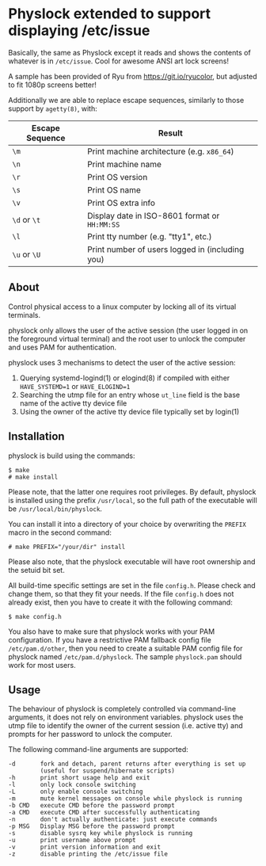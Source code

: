 Physlock extended to support displaying /etc/issue
==================================================

Basically, the same as Physlock except it reads and shows the contents of
whatever is in `/etc/issue`. Cool for awesome ANSI art lock screens!

A sample has been provided of Ryu from https://git.io/ryucolor, but
adjusted to fit 1080p screens better!

Additionally we are able to replace escape sequences, similarly to those
support by `agetty(8)`, with:

| Escape Sequence | Result |
| --------------- | ------ |
| `\m` | Print machine architecture (e.g. `x86_64`) |
| `\n` | Print machine name |
| `\r` | Print OS version |
| `\s` | Print OS name |
| `\v` | Print OS extra info |
| `\d` or `\t` | Display date in ISO-8601 format or `HH:MM:SS` |
| `\l` | Print tty number (e.g. "tty1", etc.) |
| `\u` or `\U` | Print number of users logged in (including you) |

About
-----

Control physical access to a linux computer by locking all of its virtual
terminals.

physlock only allows the user of the active session (the user logged in on the
foreground virtual terminal) and the root user to unlock the computer and uses
PAM for authentication.

physlock uses 3 mechanisms to detect the user of the active session:

1. Querying systemd-logind(1) or elogind(8) if compiled with either
   `HAVE_SYSTEMD=1` or `HAVE_ELOGIND=1`
2. Searching the utmp file for an entry whose `ut_line` field is the base name
   of the active tty device file
3. Using the owner of the active tty device file typically set by login(1)

Installation
------------
physlock is build using the commands:

    $ make
    # make install

Please note, that the latter one requires root privileges.
By default, physlock is installed using the prefix `/usr/local`, so the full
path of the executable will be `/usr/local/bin/physlock`.

You can install it into a directory of your choice by overwriting the `PREFIX`
macro in the second command:

    # make PREFIX="/your/dir" install

Please also note, that the physlock executable will have root ownership and the
setuid bit set.

All build-time specific settings are set in the file `config.h`. Please check
and change them, so that they fit your needs. If the file `config.h` does not
already exist, then you have to create it with the following command:

    $ make config.h

You also have to make sure that physlock works with your PAM configuration. If
you have a restrictive PAM fallback config file `/etc/pam.d/other`, then you
need to create a suitable PAM config file for physlock named
`/etc/pam.d/physlock`. The sample `physlock.pam` should work for most users.

Usage
-----
The behaviour of physlock is completely controlled via command-line arguments,
it does not rely on environment variables.
physlock uses the utmp file to identify the owner of the current session (i.e.
active tty) and prompts for her password to unlock the computer.

The following command-line arguments are supported:

    -d       fork and detach, parent returns after everything is set up
             (useful for suspend/hibernate scripts)
    -h       print short usage help and exit
    -l       only lock console switching
    -L       only enable console switching
    -m       mute kernel messages on console while physlock is running
    -b CMD   execute CMD before the password prompt
    -a CMD   execute CMD after successfully authenticating
    -n       don't actually authenticate: just execute commands
    -p MSG   Display MSG before the password prompt
    -s       disable sysrq key while physlock is running
    -u       print username above prompt
    -v       print version information and exit
    -z       disable printing the /etc/issue file
